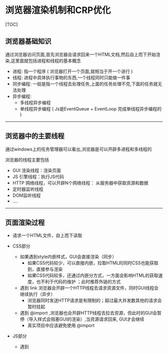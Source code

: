 # 浏览器渲染机制和CRP优化

[TOC]

## 浏览器基础知识

通过浏览器访问页面,首先浏览器会请求回来一个HTML文档,然后自上而下开始渲染,这里面就包括进程和线程的基本概念

- 进程: 指一个程序 ( 浏览器打开一个页面,就相当于开一个进行 )
- 线程: 进程中具体执行事物的东西,一个线程同时只能做一件事
- 同步编程: 一般是指一个线程去处理任务,上面的任务处理不完,下面的任务就无法处理
- 异步编程:
  - 多线程异步编程
  - 单线程异步编程 ( Js是EventQueue + EventLoop 完成单线程异步编程的 )

---

## 浏览器中的主要线程

通过windows上的任务管理器可以看出,浏览器是可以开辟多进程和多线程的  

浏览器的线程主要包括

- GUI 渲染线程：渲染页面
- JS 引擎线程：执行JS代码
- HTTP 网络线程，可以开辟N个网络线程： 从服务器中获取资源和数据
- 定时器监听线程
- DOM监听线程
- ....

---

## 页面渲染过程

- 请求一个HTML文件，自上而下读取

- CSS部分

  - 如果遇到style内嵌样式，GUI会直接渲染（同步）
    - 如果CSS代码较少，可以直接内嵌，拉取HTML的同时CSS也能获取到，直接参与渲染
    - 如果CSS代码较多，还通过内嵌分方式，一方面会影响HTML的获取速度，也不利于代码的维护 ；此时推荐外链的方式
  - 遇到 link 浏览器会开辟一个HTTP线程去请求资源文件，同时GUI线程会继续执行（异步）
    - 浏览器同时发送HTTP请求是有限制的；超过最大并发数其他的请求会暂时挂起
  - 遇到 @import ,浏览器也会开辟HTTP线程去拉去资源，但此时的GUI会暂停（导入样式会阻塞GUI的渲染）,当资源请求回来, GUI才会继续
    - 真实项目中应该避免使用 @import

- JS部分

  - 遇到<script src=""> 会阻碍GUI的渲染, 同时开辟HTTP线程去获取资源,请求结束运行JS引擎线程, 最后GUI才会渲染

    - 可以使用 window.addEventListener("load",callBack) ,等待页面所有资源都加载完,在执行

    - 可以使用 window.addEventListener("DOMContentLoaded",callBack) ,等待DOM树渲染完执行

    - <script src="" aync/defer>

      - defer : 和 link 是类似的机制, 不会阻碍 GUI 的渲染,无论是HTTP线程还是JS线程,等GUI渲染完, 才会进行JS渲染线程
      - async : GUI渲染--单独开辟HTTP线程请求 ( 请求过程GUI不会停止,一旦请求结束会立即执行JS线程,同事终端GUI线程;等到JS线程完成后才会继续GUI线程 )
        - 问题: 如果 JS 引擎执行,GUI 没有完全渲染完成, 会存在部分 DOM 节点获取不到的情况
      - **注意: 如果多个 script请求 在没有任何属性方式下是顺序执行的; 如果属性是async，最先返回的先执行（并行）；如果是 defer 浏览器内部会在 GUI 渲染完成后，等待所有设置 defer 的资源请求回来，在按照代码的顺序加载JS**

  **总结**

  ​	在真实项目开发中，我们一般把 link 放在页面的头部 【为了在没有 DOM 的时候，就通知HTTP去请求CSS，这样等DOM渲染完，CSS的资源也获取多了，更有效的安排时间，提高页面渲染效率】；把JS放在页面的底部，防止阻碍GUI的渲染，如果放在顶部，推荐设置 async、defer。

  ---

  ## 浏览器渲染过程

  DOM树（渲染完成后触发 DOMCOntentLoaded 事件 -> [ 执行JS？如果有的话 ] -> CSSOM树 -> 渲染树（浏览器未来是按照这个树绘制的页面）-> Layout布局计算（重排）-> painting绘制（重绘）

  ### 关于重绘和重排

  - 页面第一次渲染必然会引发一次重排和重绘
  - 如果改变元素的大小和位置，浏览器也会进行重排；重排一定会触发重绘
  - 如果只是一些普通样式的更改例如color，只需要重绘即可

  ### 关于重排的优化方案（CRP优化）

  - 减少 DOM 的重排
  - 标签语义化和避免深层次嵌套
  - CSS 选择器是从右到左，比如：.box a{} 的性能要低于 a{} ; 
    - 上述特点得出 less \ scss的预处理嵌套样式相对较差（阿里官方吐槽）
  - 对 JS 动态添加元素时采用代码片段的方式，一次性添加多个元素
  - 动画效果相对频繁的应用到 position 属性为 absolute或者fixed 的元素上(脱离文档流)
  - 使用 transform \ opacity \ filters 不会引发重排和重绘，但使用过多会占用大量内存，优势会导致字体模糊
  - 设置样式和获取样式分开（读写分离）
    - 在新版浏览器中存在 **渲染队列机制**，如果在设置元素过程中进行样式的读取会拆信一次渲染队列（会引发重排和重绘）

  ```javascript
  let box = document.querySelector("#box");
  box.style.width = "100px" 
  console.log(style.width) // 此时的的读取出会刷新渲染队列.浏览器进行一次重排
  box.style.height = "100px" // 然后会进行第二次重排
  ```

  上面一段代码，分别改变了 box 元的 width 和 height 属性，在渲染队列机制中对所有的更改机型队列执行，最后完成一次渲染，但在过程中如果出现读取元素，渲染队列会强制刷新，以确保获取的元素属性是目前最新的状态，这样以来针对 height 的更改触发队列中的第二次渲染。所以优化方法就是尽可能将操作和读取元素区分来写，即读写分离。

  ```javascript
  let box = document.querySelector("#box");
  box.style.width = "100px" 
  box.style.height = "100px"
  console.log(style.width)
  ```

  读写分离的好处在于，不打断渲染队列的情况，让浏览器针对于本次队列的内容统一渲染一次到页面，从而避免了重复触发重排，提高页面渲染性能

  
